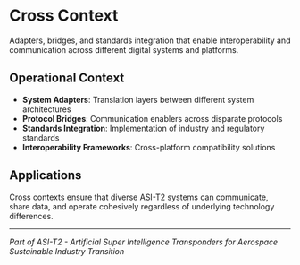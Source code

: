 # Cross Context

Adapters, bridges, and standards integration that enable interoperability and communication across different digital systems and platforms.

## Operational Context

- **System Adapters**: Translation layers between different system architectures
- **Protocol Bridges**: Communication enablers across disparate protocols
- **Standards Integration**: Implementation of industry and regulatory standards
- **Interoperability Frameworks**: Cross-platform compatibility solutions

## Applications

Cross contexts ensure that diverse ASI-T2 systems can communicate, share data, and operate cohesively regardless of underlying technology differences.

---

*Part of ASI-T2 - Artificial Super Intelligence Transponders for Aerospace Sustainable Industry Transition*